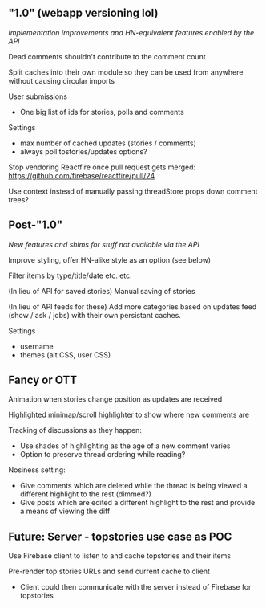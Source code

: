 ## "1.0" (webapp versioning lol)

*Implementation improvements and HN-equivalent features enabled by the API*

Dead comments shouldn't contribute to the comment count

Split caches into their own module so they can be used from anywhere without
causing circular imports

User submissions
* One big list of ids for stories, polls and comments

Settings
* max number of cached updates (stories / comments)
* always poll tostories/updates options?

Stop vendoring Reactfire once pull request gets merged: https://github.com/firebase/reactfire/pull/24

Use context instead of manually passing threadStore props down comment trees?

## Post-"1.0"

*New features and shims for stuff not available via the API*

Improve styling, offer HN-alike style as an option (see below)

Filter items by type/title/date etc. etc.

(In lieu of API for saved stories) Manual saving of stories

(In lieu of API feeds for these) Add more categories based on updates feed (show
/ ask / jobs) with their own persistant caches.

Settings
* username
* themes (alt CSS, user CSS)

## Fancy or OTT

Animation when stories change position as updates are received

Highlighted minimap/scroll highlighter to show where new comments are

Tracking of discussions as they happen:
* Use shades of highlighting as the age of a new comment varies
* Option to preserve thread ordering while reading?

Nosiness setting:
* Give comments which are deleted while the thread is being viewed a different
  highlight to the rest (dimmed?)
* Give posts which are edited a different highlight to the rest and provide a
  means of viewing the diff

## Future: Server - topstories use case as POC

Use Firebase client to listen to and cache topstories and their items

Pre-render top stories URLs and send current cache to client
* Client could then communicate with the server instead of Firebase for topstories